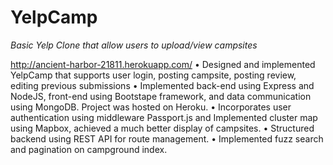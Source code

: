 # YelpCamp
*Basic Yelp Clone that allow users to upload/view campsites*  

http://ancient-harbor-21811.herokuapp.com/
•	Designed and implemented YelpCamp that supports user login, posting campsite, posting review, editing previous submissions
•	Implemented back-end using Express and NodeJS, front-end using Bootstape framework, and data communication using MongoDB.  Project was hosted on Heroku.
•	Incorporates user authentication using middleware Passport.js and Implemented cluster map using Mapbox, achieved a much better display of campsites.
•	Structured backend using REST API for route management.
•	Implemented fuzz search and pagination on campground index.
